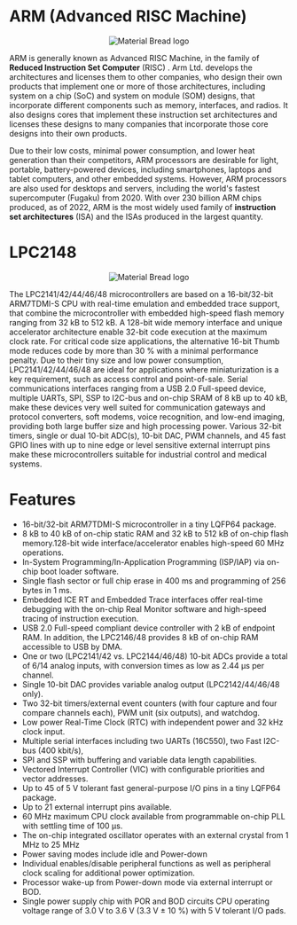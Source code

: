 
# ARM (Advanced RISC Machine)

<p align="center" style="margin-bottom: 0px !important;">
  <img src="https://user-images.githubusercontent.com/109785046/212823768-472007c7-1bda-4497-86ed-608592b31682.png" alt="Material Bread logo" align="center">
</p>

ARM is generally known as Advanced RISC Machine, in the family of **Reduced Instruction Set Computer** (RISC) .  Arm Ltd. develops the architectures and licenses them to other companies, who design their own products that implement one or more of those architectures, including system on a chip (SoC) and system on module (SOM) designs, that incorporate different components such as memory, interfaces, and radios. It also designs cores that implement these instruction set architectures and licenses these designs to many companies that incorporate those core designs into their own products.

Due to their low costs, minimal power consumption, and lower heat generation than their competitors, ARM processors are desirable for light, portable, battery-powered devices, including smartphones, laptops and tablet computers, and other embedded systems. However, ARM processors are also used for desktops and servers, including the world's fastest supercomputer (Fugaku) from 2020. With over 230 billion ARM chips produced, as of 2022, ARM is the most widely used family of **instruction set architectures** (ISA) and the ISAs produced in the largest quantity.



# LPC2148

<p align="center" style="margin-bottom: 0px !important;">
  <img src="https://user-images.githubusercontent.com/109785046/212825207-80fa4817-15b5-4abb-8071-f33b6d637224.png" alt="Material Bread logo" align="center">
</p>

The LPC2141/42/44/46/48 microcontrollers are based on a 16-bit/32-bit ARM7TDMI-S CPU with real-time emulation and embedded trace support, that combine the microcontroller with embedded high-speed flash memory ranging from 32 kB to 512 kB. A 128-bit wide memory interface and unique accelerator architecture enable 32-bit code execution at the maximum clock rate. For critical code size applications, the alternative 16-bit Thumb mode reduces code by more than 30 % with a minimal performance penalty. Due to their tiny size and low power consumption, LPC2141/42/44/46/48 are ideal for applications where miniaturization is a key requirement, such as access control and point-of-sale. Serial communications interfaces ranging from a USB 2.0 Full-speed device, multiple UARTs, SPI, SSP to I2C-bus and on-chip SRAM of 8 kB up to 40 kB, make these devices very well suited for communication gateways and protocol converters, soft modems, voice recognition, and low-end imaging, providing both large buffer size and high processing power. Various 32-bit timers, single or dual 10-bit ADC(s), 10-bit DAC, PWM channels, and 45 fast GPIO lines with up to nine edge or level sensitive external interrupt pins make these microcontrollers suitable for industrial control and medical systems.

# Features

- 16-bit/32-bit ARM7TDMI-S microcontroller in a tiny LQFP64 package.
- 8 kB to 40 kB of on-chip static RAM and 32 kB to 512 kB of on-chip flash memory.128-bit wide interface/accelerator enables high-speed 60 MHz operations.
- In-System Programming/In-Application Programming (ISP/IAP) via on-chip boot loader software.
- Single flash sector or full chip erase in 400 ms and programming of 256 bytes in 1 ms.
- Embedded ICE RT and Embedded Trace interfaces offer real-time debugging with the on-chip Real Monitor software and high-speed tracing of instruction execution.
- USB 2.0 Full-speed compliant device controller with 2 kB of endpoint RAM. In addition, the LPC2146/48 provides 8 kB of on-chip RAM accessible to USB by DMA.
- One or two (LPC2141/42 vs. LPC2144/46/48) 10-bit ADCs provide a total of 6/14 analog inputs, with conversion times as low as 2.44 μs per channel.
- Single 10-bit DAC provides variable analog output (LPC2142/44/46/48 only).
- Two 32-bit timers/external event counters (with four capture and four compare channels each), PWM unit (six outputs), and watchdog.
- Low power Real-Time Clock (RTC) with independent power and 32 kHz clock input.
- Multiple serial interfaces including two UARTs (16C550), two Fast I2C-bus (400 kbit/s),
- SPI and SSP with buffering and variable data length capabilities.
- Vectored Interrupt Controller (VIC) with configurable priorities and vector addresses.
- Up to 45 of 5 V tolerant fast general-purpose I/O pins in a tiny LQFP64 package.
- Up to 21 external interrupt pins available.
- 60 MHz maximum CPU clock available from programmable on-chip PLL with settling time of 100 μs.
- The on-chip integrated oscillator operates with an external crystal from 1 MHz to 25 MHz
- Power saving modes include idle and Power-down
- Individual enables/disable peripheral functions as well as peripheral clock scaling for additional power optimization.
- Processor wake-up from Power-down mode via external interrupt or BOD.
- Single power supply chip with POR and BOD circuits CPU operating voltage range of 3.0 V to 3.6 V (3.3 V ± 10 %) with 5 V tolerant I/O pads.
